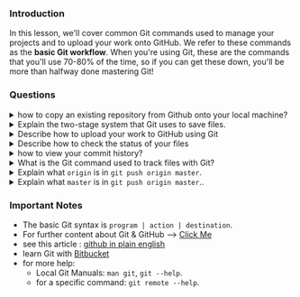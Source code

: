 ### Introduction

In this lesson, we'll cover common Git commands used to manage your projects and to upload your work onto GitHub. We refer to these commands as the **basic Git workflow**. When you're using Git, these are the commands that you'll use 70-80% of the time, so if you can get these down, you'll be more than halfway done mastering Git!

### Questions

<details>
<summary>how to copy an existing repository from Github onto your local machine?</summary>
<ul><ul>
    <li>using the <code>clone</code> command.</li>
    <li>Use <code>git clone git@github.com:&lt;your-github-username&gt;/&lt;your-respository-name&gt;</code> </li>
</ul></ul>    
</details>

<details>
<summary>Explain the two-stage system that Git uses to save files.</summary>
<ul><ul>
   <li>A <strong>save</strong> in Git is divided into two terminal commands: <code>add</code> and <code>commit</code>. The combination of these two commands gives you control of exactly what you want to be remembered in your snapshot.</li>
  <li><strong>Staging:</strong> Think of <code>add</code> as adjusting the number of people or elements to be included in a photo. With Git, you can select the changes you want to save with <code>git add</code>. Imagine a project that contains multiple files where changes have been made to several files. You want to save some of the changes you have made and leave some other changes to continue working on them.</li>
  <li><strong>Committing:</strong> Think of <code>commit</code> as actually taking a photo, resulting in a snapshot. For example, to commit a file named README.md, type <code>git commit -m "Add README.md"</code>. The <code>-m</code> flag stands for "message" and must <strong>always</strong> be followed by a commit message inside quotation marks. In this example, the commit message was <code>"Add README.md"</code>.</li>
</ul></ul>
</details>

<details>
<summary>Describe how to upload your work to GitHub using Git</summary>
<ul><ul>
    <li>using the <code>push</code> command</ul>
</ul></ul>
</details>

<details>
<summary>Describe how to check the status of your files</summary>
<ul><ul>
    <li>Use <code>git status</code> to see any changes made since your last commit.</ul> 
</ul></ul>
</details>

<details>
<summary>how to view your commit history?</summary>
<ul><ul>
    <li>using the <code>git log</code> command</ul>
</ul></ul>
</details>

<details>
<summary>What is the Git command used to track files with Git?</summary>
<ul><ul>
    <li>Use <code>git add</code> to track files.</ul>
</ul></ul>
</details>

<details>
<summary>Explain what <code>origin</code> is in <code>git push origin master</code>.</summary>
<ul><ul>
    <li>In Git, <code>origin</code> is a placeholder name for the URL of the remote repository. Git sets up the origin by default when it clones a remote repository. You can use <code>origin</code> to access the remote repository without having to enter a full URL every time. <strong>This also means that you can have multiple remotes for a repository by giving each a unique name.</strong></li>    
    <li>If there is only one remote to the repository, you can use <code>git push</code> directly.</li>
</ul></ul>
</details>


<details>
<summary>Explain what <code>master</code> is in <code>git push origin master</code>.</code>.</summary>
<ul><ul>
    <li>In Git, <code>master</code> is the branch of the remote repository you want to push your changes to. We will get more into branches in a later lesson, but the main thing to remember is that <code>master</code> is the official branch in your projects where production-ready code lives.</li>
</ul></ul>
</details>

### Important Notes
- The basic Git syntax is `program | action | destination`.
- For further content about Git & GitHub --> [Click Me]("https://github.com/MrRamoun/curriculum/blob/master/web_development_101/git_basics/git_basics.md")
- see this article : [github in plain english](https://blog.red-badger.com/2016/11/29/gitgithub-in-plain-english)
- learn Git with [Bitbucket](https://www.atlassian.com/git/tutorials/git-lfs)
- for more help:
    * Local Git Manuals: `man git`, `git --help`.
    * for a specific command: `git remote --help`.
